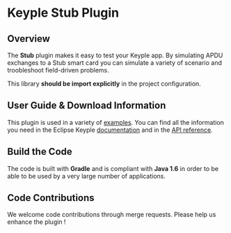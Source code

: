 # Keyple Stub Plugin

## Overview

The **Stub** plugin makes it easy to test your Keyple app. By simulating APDU exchanges to a Stub smart card you can simulate a variety of scenario and troobleshoot field-driven problems.  

This library **should be import explicitly** in the project configuration.

## User Guide & Download Information

This plugin is used in a variety of [examples](/java/example/generic/local/). You can find all the information you need in the Eclipse Keyple [documentation](http://keyple.org/docs) and in the [API reference](https://keyple.org/docs/api-reference/).

## Build the Code

The code is built with **Gradle** and is compliant with **Java 1.6** in order to be able to be used by a very large number of applications.

## Code Contributions

We welcome code contributions through merge requests. Please help us enhance the plugin !